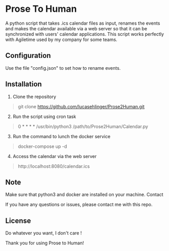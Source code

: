 # Prose To Human

A python script that takes .ics calendar files as input, renames the events and makes the calendar available via a web server so that it can be synchronized with users' calendar applications.
This script works perfectly with Agiletime used by my company for some teams.

## Configuration
Use the file "config.json" to set how to rename events.

## Installation
1. Clone the repository

> git clone https://github.com/lucasehlinger/Prose2Human.git

2. Run the script using cron task

> 0 * * * * /usr/bin/python3 /path/to/Prose2Human/Calendar.py

3. Run the command to lunch the docker service

> docker-compose up -d

4. Access the calendar via the web server

> http://localhost:8080/calendar.ics

## Note

Make sure that python3 and docker are installed on your machine.
Contact

If you have any questions or issues, please contact me with this repo.

## License

Do whatever you want, I don't care !

Thank you for using Prose to Human!